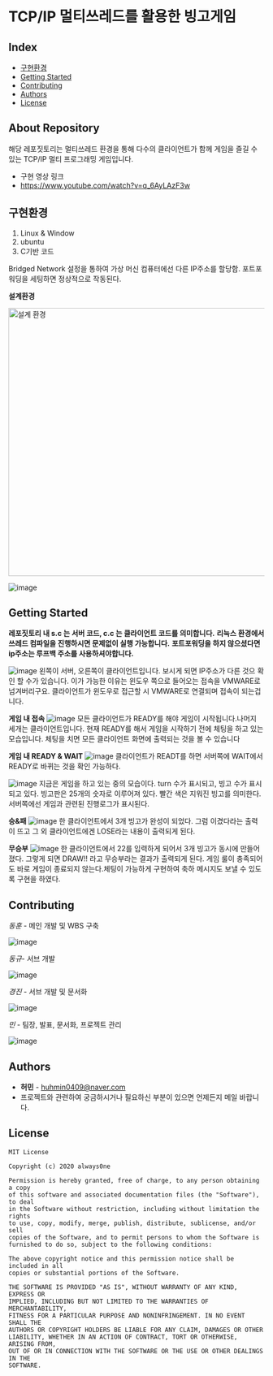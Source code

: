 # TCP/IP 멀티쓰레드를 활용한 빙고게임
## Index
  - [구현환경](#구현환경) 
  - [Getting Started](#getting-started)
  - [Contributing](#contributing)
  - [Authors](#authors)
  - [License](#license)
<!--  Other options to write Readme
  - [Deployment](#deployment)
  - [Used or Referenced Projects](Used-or-Referenced-Projects)
-->
## About Repository
<!--Wirte one paragraph of project description -->  
해당 레포짓토리는 멀티쓰레드 환경을 통해 다수의 클라이언트가 함께 게임을 즐길 수 있는 TCP/IP 멀티 프로그래밍 게임입니다. 
- 구현 영상 링크
- https://www.youtube.com/watch?v=q_6AyLAzF3w

## 구현환경
1. Linux & Window
2. ubuntu
3. C기반 코드

Bridged Network 설정을 통하여 가상 머신 컴퓨터에선 다른 IP주소를 할당함.
포트포워딩을 세팅하면 정상적으로 작동된다.

**설계환경**

<img width="528" alt="설계 환경" src="https://user-images.githubusercontent.com/54930877/123048618-8d132a80-d439-11eb-8888-c19103749036.PNG">

![image](https://user-images.githubusercontent.com/54930877/123050405-a2895400-d43b-11eb-8096-9c38db200f19.png)


## Getting Started
**레포짓토리 내 s.c 는 서버 코드, c.c 는 클라이언트 코드를 의미합니다.** 
**리눅스 환경에서 쓰레드 컴파일을 진행하시면 문제없이 실행 가능합니다.**
**포트포워딩을 하지 않으셨다면 ip주소는 루프백 주소를 사용하셔야합니다.**


![image](https://user-images.githubusercontent.com/54930877/123049079-1d516f80-d43a-11eb-8d3b-a470b4e83f70.png)
왼쪽이 서버, 오른쪽이 클라이언트입니다. 
보시게 되면 IP주소가 다른 것으 확인 할 수가 있습니다. 이가 가능한 이유는 
윈도우 쪽으로 들어오는 접속을 VMWARE로 넘겨버리구요. 클라이언트가 윈도우로 접근할 시 
VMWARE로 연결되며 접속이 되는겁니다. 

**게임 내 접속**
![image](https://user-images.githubusercontent.com/54930877/123049198-440fa600-d43a-11eb-9772-e6a73c818980.png)
모든 클라이언트가 READY를 해야 게임이 시작됩니다.나머지 세개는 클라이언트입니다. 현재 READY를 해서 게임을 시작하기 전에 체팅을 하고 있는 모습입니다. 체팅을 치면 모든 클라이언트 화면에 출력되는 것을 볼 수 있습니다


**게임 내 READY & WAIT**
![image](https://user-images.githubusercontent.com/54930877/123049305-5ee21a80-d43a-11eb-957b-ed4b56bd375a.png)
클라이언트가 READT를 하면 서버쪽에 WAIT에서 READY로 바뀌는 것을 확인 가능하다.

![image](https://user-images.githubusercontent.com/54930877/123049388-76210800-d43a-11eb-8b76-bc842cb5d423.png)
지금은 게임을 하고 있는 중의 모습이다. turn 수가 표시되고, 빙고 수가 표시되고 있다. 빙고판은 25개의 숫자로 이루어져 있다. 빨간 색은 지워진 빙고를 의미한다. 서버쪽에선 게임과 관련된 진행로그가 표시된다.

**승&패**
![image](https://user-images.githubusercontent.com/54930877/123049509-981a8a80-d43a-11eb-82d5-8989a59a4bc2.png)
한 클라이언트에서 3개 빙고가 완성이 되었다.
그럼 이겼다라는 출력이 뜨고 그 외 클라이언트에겐 LOSE라는 내용이 출력되게 된다.


**무승부**
![image](https://user-images.githubusercontent.com/54930877/123049581-a9fc2d80-d43a-11eb-821e-19b0d07485f1.png)
한 클라이언트에서 22를 입력하게 되어서 3개 빙고가 동시에 만들어졌다. 그렇게 되면 
DRAW!! 라고 무승부라는 결과가 출력되게 된다.
게임 룰이 충족되어도 바로 게임이 종료되지 않는다.체팅이 가능하게 구현하여 축하 메시지도 보낼 수 있도록 구현을 하였다.


## Contributing
*동훈* - 메인 개발 및 WBS 구축

![image](https://user-images.githubusercontent.com/54930877/123050474-b6cd5100-d43b-11eb-9f55-12cd513b1fd0.png)

*동규*- 서브 개발

![image](https://user-images.githubusercontent.com/54930877/123050486-baf96e80-d43b-11eb-8d19-91f31d5e1ccf.png)


*경진* - 서브 개발 및 문서화

![image](https://user-images.githubusercontent.com/54930877/123050478-b92fab00-d43b-11eb-81b0-8e706b14ed82.png)


 *민* - 팀장, 발표, 문서화, 프로젝트 관리 
 
![image](https://user-images.githubusercontent.com/54930877/123050592-d5cbe300-d43b-11eb-8e2f-9b60a32bc1d2.png)



## Authors
  - **허민** - <huhmin0409@naver.com>
  - 프로젝트와 관련하여 궁금하시거나 필요하신 부분이 있으면 언제든지 메일 바랍니다.

## License

```
MIT License

Copyright (c) 2020 always0ne

Permission is hereby granted, free of charge, to any person obtaining a copy
of this software and associated documentation files (the "Software"), to deal
in the Software without restriction, including without limitation the rights
to use, copy, modify, merge, publish, distribute, sublicense, and/or sell
copies of the Software, and to permit persons to whom the Software is
furnished to do so, subject to the following conditions:

The above copyright notice and this permission notice shall be included in all
copies or substantial portions of the Software.

THE SOFTWARE IS PROVIDED "AS IS", WITHOUT WARRANTY OF ANY KIND, EXPRESS OR
IMPLIED, INCLUDING BUT NOT LIMITED TO THE WARRANTIES OF MERCHANTABILITY,
FITNESS FOR A PARTICULAR PURPOSE AND NONINFRINGEMENT. IN NO EVENT SHALL THE
AUTHORS OR COPYRIGHT HOLDERS BE LIABLE FOR ANY CLAIM, DAMAGES OR OTHER
LIABILITY, WHETHER IN AN ACTION OF CONTRACT, TORT OR OTHERWISE, ARISING FROM,
OUT OF OR IN CONNECTION WITH THE SOFTWARE OR THE USE OR OTHER DEALINGS IN THE
SOFTWARE.
```

